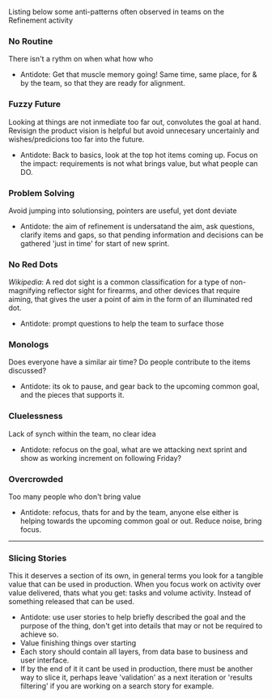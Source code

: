 
Listing below some anti-patterns often observed in teams on the Refinement activity
### No Routine
There isn't a rythm on when what how who
* Antidote: Get that muscle memory going! Same time, same place, for & by the team, so that they are ready for alignment.

### Fuzzy Future
Looking at things are not inmediate too far out, convolutes the goal at hand. Revisign the product vision is helpful but avoid unnecesary uncertainly and wishes/predicions too far into the future.
* Antidote: Back to basics, look at the top hot items coming up. Focus on the impact: requirements is not what brings value, but what people can DO.

### Problem Solving
Avoid jumping into solutionsing, pointers are useful, yet dont deviate
* Antidote: the aim of refinement is undersatand the aim, ask questions, clarify items and gaps, so that pending information and decisions can be gathered 'just in time' for start of new sprint.

### No Red Dots
*Wikipedia*: A red dot sight is a common classification for a type of non-magnifying reflector sight for firearms, and other devices that require aiming, that gives the user a point of aim in the form of an illuminated red dot.
* Antidote: prompt questions to help the team to surface those

### Monologs
Does everyone have a similar air time? Do people contribute to the items discussed?
* Antidote: its ok to pause, and gear back to the upcoming common goal, and the pieces that supports it.

### Cluelessness
Lack of synch within the team, no clear idea
* Antidote: refocus on the goal, what are we attacking next sprint and show as working increment on following Friday?

### Overcrowded
Too many people who don't bring value
* Antidote: refocus, thats for and by the team, anyone else either is helping towards the upcoming common goal or out. Reduce noise, bring focus.

----------
### Slicing Stories
This it deserves a section of its own, in general terms you look for a tangible value that can be used in production. 
When you focus work on activity over value delivered, thats what you get: tasks and volume activity. Instead of something released that can be used.
* Antidote: use user stories to help briefly described the goal and the purpose of the thing, don't get into details that may or not be required to achieve so. 
* Value finishing things over starting
* Each story should contain all layers, from data base to business and user interface. 
* If by the end of it it cant be used in production, there must be another way to slice it, perhaps leave 'validation' as a next iteration or 'results filtering' if you are working on a search story for example.


